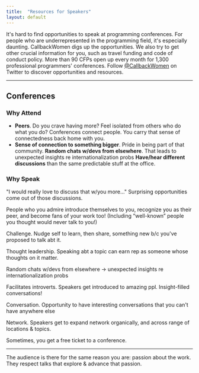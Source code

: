 ```yaml
---
title:  "Resources for Speakers"
layout: default
---
```


It's hard to find opportunities to speak at programming conferences. For people who are underrepresented in the programming field, it's especially daunting.  CallbackWomen digs up the opportunities. We also try to get other crucial information for you, such as travel funding and code of conduct policy. More than 90 CFPs open up every month for 1,300 professional programmers' conferences. Follow <a href="http://twitter.com/callbackwomen">@CallbackWomen</a> on Twitter to discover opportunities and resources.

---

## Conferences

### Why Attend

+ **Peers**. Do you crave having more? Feel isolated from others who do what you do? Conferences connect people. You carry that sense of connectedness back home with you.
+ **Sense of connection to something bigger**. Pride in being part of that community.
**Random chats w/devs from elsewhere**. That leads to unexpected insights re internationalization probs
**Have/hear different discussions** than the same predictable stuff at the office.

### Why Speak

"I would really love to discuss that w/you more..." Surprising opportunities come out of those discussions.

People who you admire introduce themselves to you, recognize you as their peer, and become fans of your work too!  (Including “well-known” people you thought would never talk to you!) 

Challenge. Nudge self to learn, then share, something new b/c you've proposed to talk abt it.

Thought leadership. Speaking abt a topic can earn rep as someone whose thoughts on it matter.

Random chats w/devs from elsewhere -> unexpected insights re internationalization probs

Facilitates introverts. Speakers get introduced to amazing ppl. Insight-filled conversations!

Conversation. Opportunity to have interesting conversations that you can't have anywhere else

Network. Speakers get to expand network organically, and across range of locations & topics.

Sometimes, you get a free ticket to a conference. 

---

The audience is there for the same reason you are: passion about the work. They respect talks that explore & advance that passion.
